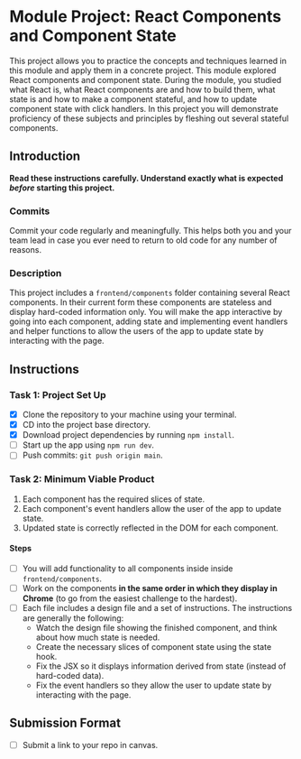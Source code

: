# Module Project: React Components and Component State

This project allows you to practice the concepts and techniques learned in this module and apply them in a concrete project. This module explored React components and component state. During the module, you studied what React is, what React components are and how to build them, what state is and how to make a component stateful, and how to update component state with click handlers. In this project you will demonstrate proficiency of these subjects and principles by fleshing out several stateful components.

## Introduction

**Read these instructions carefully. Understand exactly what is expected _before_ starting this project.**

### Commits

Commit your code regularly and meaningfully. This helps both you and your team lead in case you ever need to return to old code for any number of reasons.

### Description

This project includes a `frontend/components` folder containing several React components. In their current form these components are stateless and display hard-coded information only. You will make the app interactive by going into each component, adding state and implementing event handlers and helper functions to allow the users of the app to update state by interacting with the page.

## Instructions

### Task 1: Project Set Up

- [x] Clone the repository to your machine using your terminal.
- [x] CD into the project base directory.
- [x] Download project dependencies by running `npm install`.
- [ ] Start up the app using `npm run dev`.
- [ ] Push commits: `git push origin main`.

### Task 2: Minimum Viable Product

1. Each component has the required slices of state.
2. Each component's event handlers allow the user of the app to update state.
3. Updated state is correctly reflected in the DOM for each component.

#### Steps

- [ ] You will add functionality to all components inside inside `frontend/components`.
- [ ] Work on the components **in the same order in which they display in Chrome** (to go from the easiest challenge to the hardest).
- [ ] Each file includes a design file and a set of instructions. The instructions are generally the following:
  - Watch the design file showing the finished component, and think about how much state is needed.
  - Create the necessary slices of component state using the state hook.
  - Fix the JSX so it displays information derived from state (instead of hard-coded data).
  - Fix the event handlers so they allow the user to update state by interacting with the page.

## Submission Format

- [ ] Submit a link to your repo in canvas.
